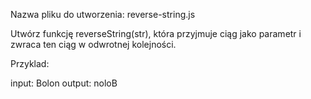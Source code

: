 Nazwa pliku do utworzenia: reverse-string.js

Utwórz funkcję reverseString(str), która przyjmuje ciąg jako parametr i zwraca ten ciąg w odwrotnej kolejności.

Przyklad: 

input: Bolon
output: noloB